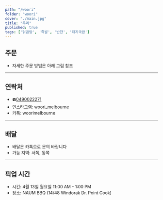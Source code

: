 ```yaml
---
path: "/woori"
folder: "woori"
cover: "./main.jpg"
title: "우리"
published: true
tags: ['닭곰탕', '족발', '반찬', '돼지국밥']
---
```


## 주문
- 자세한 주문 방법은 아래 그림 참조

---

## 연락처
- ☎️<a href="tel:0490022271">0490022271</a>
- 인스타그램: woori_melbourne
- 카톡: woorimelbourne 

---

## 배달
- 배달은 카톡으로 문의 바랍니다
- 가능 지역: 서쪽, 동쪽

---

## 픽업 시간
- 시간: 4월 13일 월요일 11:00 AM - 1:00 PM
- 장소:  NAUM BBQ (14/48 Windorak Dr. Point Cook)

